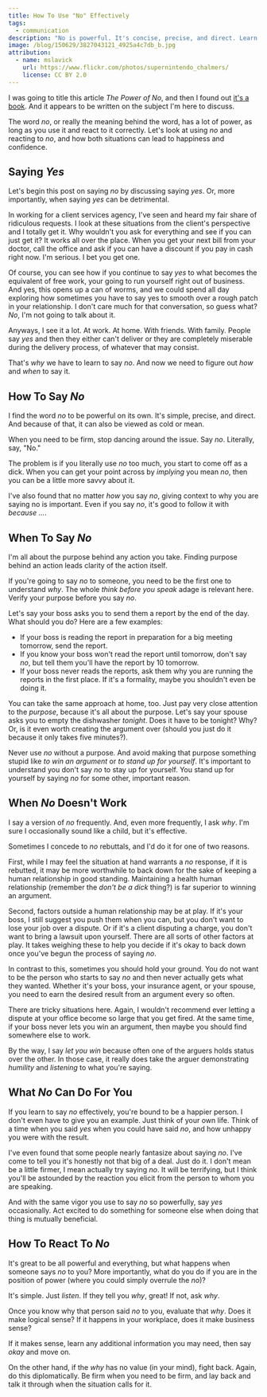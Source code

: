 ```yaml
---
title: How To Use "No" Effectively
tags:
  - communication
description: "No is powerful. It's concise, precise, and direct. Learn when it makes sense to use it, and when to stand back."
image: /blog/150629/3827043121_4925a4c7db_b.jpg
attribution:
  - name: mslavick
    url: https://www.flickr.com/photos/supernintendo_chalmers/
    license: CC BY 2.0
---
```


I was going to title this article _The Power of No_, and then I found out [it's a book](http://smile.amazon.com/dp/1401945872). And it appears to be written on the subject I'm here to discuss.

The word _no_, or really the meaning behind the word, has a lot of power, as long as you use it and react to it correctly. Let's look at using _no_ and reacting to _no_, and how both situations can lead to happiness and confidence.

## Saying _Yes_

Let's begin this post on saying _no_ by discussing saying _yes_. Or, more importantly, when saying _yes_ can be detrimental.

In working for a client services agency, I've seen and heard my fair share of ridiculous requests. I look at these situations from the client's perspective and I totally get it. Why wouldn't you ask for everything and see if you can just get it? It works all over the place. When you get your next bill from your doctor, call the office and ask if you can have a discount if you pay in cash right now. I'm serious. I bet you get one.

Of course, you can see how if you continue to say _yes_ to what becomes the equivalent of free work, your going to run yourself right out of business. And yes, this opens up a can of worms, and we could spend all day exploring how sometimes you have to say yes to smooth over a rough patch in your relationship. I don't care much for that conversation, so guess what? _No_, I'm not going to talk about it.

Anyways, I see it a lot. At work. At home. With friends. With family. People say _yes_ and then they either can't deliver or they are completely miserable during the delivery process, of whatever that may consist.

That's _why_ we have to learn to say _no_. And now we need to figure out _how_ and _when_ to say it.

## How To Say _No_

I find the word _no_ to be powerful on its own. It's simple, precise, and direct. And because of that, it can also be viewed as cold or mean.

When you need to be firm, stop dancing around the issue. Say _no_. Literally, say, "No."

The problem is if you literally use _no_ too much, you start to come off as a dick. When you can get your point across by _implying_ you mean _no_, then you can be a little more savvy about it.

I've also found that no matter _how_ you say _no_, giving context to why you are saying no is important. Even if you say _no_, it's good to follow it with _because ..._.

## When To Say _No_

I'm all about the purpose behind any action you take. Finding purpose behind an action leads clarity of the action itself.

If you're going to say _no_ to someone, you need to be the first one to understand _why_. The whole _think before you speak_ adage is relevant here. Verify your purpose before you say _no_.

Let's say your boss asks you to send them a report by the end of the day. What should you do? Here are a few examples:

- If your boss is reading the report in preparation for a big meeting tomorrow, send the report.
- If you know your boss won't read the report until tomorrow, don't say _no_, but tell them you'll have the report by 10 tomorrow.
- If your boss never reads the reports, ask them why you are running the reports in the first place. If it's a formality, maybe you shouldn't even be doing it.

You can take the same approach at home, too. Just pay very close attention to the _purpose_, because it's all about the purpose. Let's say your spouse asks you to empty the dishwasher _tonight_. Does it have to be tonight? Why? Or, is it even worth creating the argument over (should you just do it because it only takes five minutes?).

Never use _no_ without a purpose. And avoid making that purpose something stupid like _to win an argument_ or _to stand up for yourself_. It's important to understand you don't say _no_ to stay up for yourself. You stand up for yourself by saying _no_ for some other, important reason.

## When _No_ Doesn't Work

I say a version of _no_ frequently. And, even more frequently, I ask _why_. I'm sure I occasionally sound like a child, but it's effective.

Sometimes I concede to _no_ rebuttals, and I'd do it for one of two reasons.

First, while I may feel the situation at hand warrants a _no_ response, if it is rebutted, it may be more worthwhile to back down for the sake of keeping a human relationship in good standing. Maintaining a health human relationship (remember the _don't be a dick_ thing?) is far superior to winning an argument.

Second, factors outside a human relationship may be at play. If it's your boss, I still suggest you push them when you can, but you don't want to lose your job over a dispute. Or if it's a client disputing a charge, you don't want to bring a lawsuit upon yourself. There are all sorts of other factors at play. It takes weighing these to help you decide if it's okay to back down once you've begun the process of saying _no_.

In contrast to this, sometimes you should hold your ground. You do not want to be the person who starts to say _no_ and then never actually gets what they wanted. Whether it's your boss, your insurance agent, or your spouse, you need to earn the desired result from an argument every so often.

There are tricky situations here. Again, I wouldn't recommend ever letting a dispute at your office become so large that you get fired. At the same time, if your boss never lets you win an argument, then maybe you should find somewhere else to work.

By the way, I say _let you win_ because often one of the arguers holds status over the other. In those case, it really does take the arguer demonstrating _humility_ and _listening_ to what you're saying.

## What _No_ Can Do For You

If you learn to say _no_ effectively, you're bound to be a happier person. I don't even have to give you an example. Just think of your own life. Think of a time when you said _yes_ when you could have said _no_, and how unhappy you were with the result.

I've even found that some people nearly fantasize about saying _no_. I've come to tell you it's honestly not that big of a deal. Just do it. I don't mean be a little firmer, I mean actually try saying _no_. It will be terrifying, but I think you'll be astounded by the reaction you elicit from the person to whom you are speaking.

And with the same vigor you use to say _no_ so powerfully, say _yes_ occasionally. Act excited to do something for someone else when doing that thing is mutually beneficial.

## How To React To _No_

It's great to be all powerful and everything, but what happens when someone says _no_ to you? More importantly, what do you do if you are in the position of power (where you could simply overrule the _no_)?

It's simple. Just _listen_. If they tell you _why_, great! If not, ask _why_.

Once you know why that person said _no_ to you, evaluate that _why_. Does it make logical sense? If it happens in your workplace, does it make business sense?

If it makes sense, learn any additional information you may need, then say _okay_ and move on.

On the other hand, if the _why_ has no value (in your mind), fight back. Again, do this diplomatically. Be firm when you need to be firm, and lay back and talk it through when the situation calls for it.

